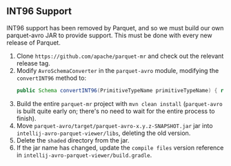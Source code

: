 ## INT96 Support

INT96 support has been removed by Parquet, and so we must build our own parquet-avro JAR to provide support. This must be done with every new release of Parquet.

1. Clone `https://github.com/apache/parquet-mr` and check out the relevant release tag.
2. Modify `AvroSchemaConverter` in the `parquet-avro` module, modifying the `convertINT96` method to:
   ```java
   public Schema convertINT96(PrimitiveTypeName primitiveTypeName) { return Schema.create(Schema.Type.BYTES); }
   ```
3. Build the entire `parquet-mr` project with `mvn clean install` (`parquet-avro` is built quite early on; there's no need to wait for the entire process to finish).
4. Move `parquet-avro/target/parquet-avro-x.y.z-SNAPSHOT.jar` jar into `intellij-avro-parquet-viewer/libs`, deleting the old version.
5. Delete the `shaded` directory from the jar.
6. If the jar name has changed, update the `compile files` version reference in `intellij-avro-parquet-viewer/build.gradle`.
